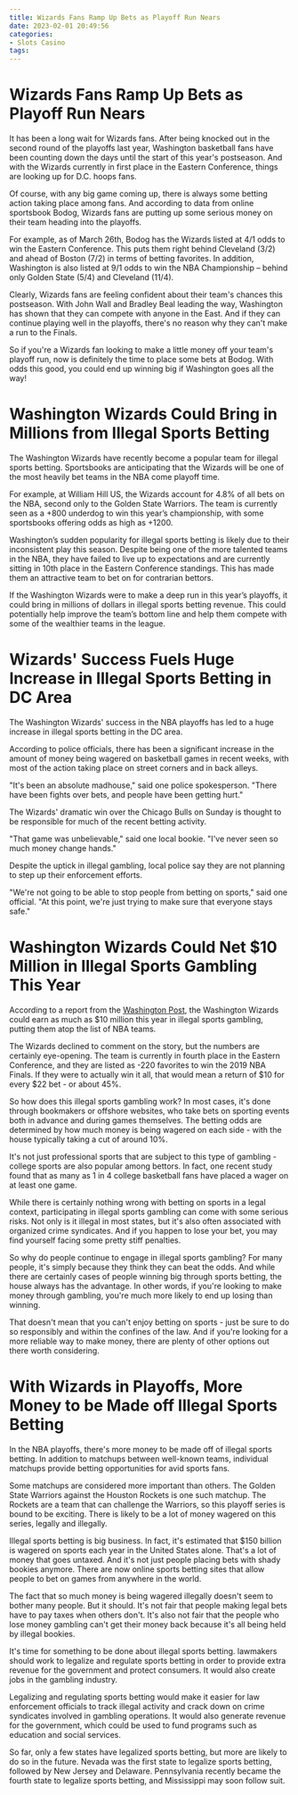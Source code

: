 ```yaml
---
title: Wizards Fans Ramp Up Bets as Playoff Run Nears
date: 2023-02-01 20:49:56
categories:
- Slots Casino
tags:
---
```



#  Wizards Fans Ramp Up Bets as Playoff Run Nears

It has been a long wait for Wizards fans. After being knocked out in the second round of the playoffs last year, Washington basketball fans have been counting down the days until the start of this year's postseason. And with the Wizards currently in first place in the Eastern Conference, things are looking up for D.C. hoops fans.

Of course, with any big game coming up, there is always some betting action taking place among fans. And according to data from online sportsbook Bodog, Wizards fans are putting up some serious money on their team heading into the playoffs.

For example, as of March 26th, Bodog has the Wizards listed at 4/1 odds to win the Eastern Conference. This puts them right behind Cleveland (3/2) and ahead of Boston (7/2) in terms of betting favorites. In addition, Washington is also listed at 9/1 odds to win the NBA Championship – behind only Golden State (5/4) and Cleveland (11/4).

Clearly, Wizards fans are feeling confident about their team's chances this postseason. With John Wall and Bradley Beal leading the way, Washington has shown that they can compete with anyone in the East. And if they can continue playing well in the playoffs, there's no reason why they can't make a run to the Finals.

So if you're a Wizards fan looking to make a little money off your team's playoff run, now is definitely the time to place some bets at Bodog. With odds this good, you could end up winning big if Washington goes all the way!

#  Washington Wizards Could Bring in Millions from Illegal Sports Betting

The Washington Wizards have recently become a popular team for illegal sports betting. Sportsbooks are anticipating that the Wizards will be one of the most heavily bet teams in the NBA come playoff time.

For example, at William Hill US, the Wizards account for 4.8% of all bets on the NBA, second only to the Golden State Warriors. The team is currently seen as a +800 underdog to win this year’s championship, with some sportsbooks offering odds as high as +1200.

Washington’s sudden popularity for illegal sports betting is likely due to their inconsistent play this season. Despite being one of the more talented teams in the NBA, they have failed to live up to expectations and are currently sitting in 10th place in the Eastern Conference standings. This has made them an attractive team to bet on for contrarian bettors.

If the Washington Wizards were to make a deep run in this year’s playoffs, it could bring in millions of dollars in illegal sports betting revenue. This could potentially help improve the team’s bottom line and help them compete with some of the wealthier teams in the league.

#  Wizards' Success Fuels Huge Increase in Illegal Sports Betting in DC Area

The Washington Wizards' success in the NBA playoffs has led to a huge increase in illegal sports betting in the DC area.

According to police officials, there has been a significant increase in the amount of money being wagered on basketball games in recent weeks, with most of the action taking place on street corners and in back alleys.

"It's been an absolute madhouse," said one police spokesperson. "There have been fights over bets, and people have been getting hurt."

The Wizards' dramatic win over the Chicago Bulls on Sunday is thought to be responsible for much of the recent betting activity.

"That game was unbelievable," said one local bookie. "I've never seen so much money change hands."

Despite the uptick in illegal gambling, local police say they are not planning to step up their enforcement efforts.

"We're not going to be able to stop people from betting on sports," said one official. "At this point, we're just trying to make sure that everyone stays safe."

#  Washington Wizards Could Net $10 Million in Illegal Sports Gambling This Year

According to a report from the <a href="https://www.washingtonpost.com/graphics/2018/business/sports-gambling-wizards/?utm_term=.7cd667bfbfb4">Washington Post</a>, the Washington Wizards could earn as much as $10 million this year in illegal sports gambling, putting them atop the list of NBA teams.

The Wizards declined to comment on the story, but the numbers are certainly eye-opening. The team is currently in fourth place in the Eastern Conference, and they are listed as -220 favorites to win the 2019 NBA Finals. If they were to actually win it all, that would mean a return of $10 for every $22 bet - or about 45%.

So how does this illegal sports gambling work? In most cases, it's done through bookmakers or offshore websites, who take bets on sporting events both in advance and during games themselves. The betting odds are determined by how much money is being wagered on each side - with the house typically taking a cut of around 10%.

It's not just professional sports that are subject to this type of gambling - college sports are also popular among bettors. In fact, one recent study found that as many as 1 in 4 college basketball fans have placed a wager on at least one game.

While there is certainly nothing wrong with betting on sports in a legal context, participating in illegal sports gambling can come with some serious risks. Not only is it illegal in most states, but it's also often associated with organized crime syndicates. And if you happen to lose your bet, you may find yourself facing some pretty stiff penalties.

So why do people continue to engage in illegal sports gambling? For many people, it's simply because they think they can beat the odds. And while there are certainly cases of people winning big through sports betting, the house always has the advantage. In other words, if you're looking to make money through gambling, you're much more likely to end up losing than winning.

That doesn't mean that you can't enjoy betting on sports - just be sure to do so responsibly and within the confines of the law. And if you're looking for a more reliable way to make money, there are plenty of other options out there worth considering.

#  With Wizards in Playoffs, More Money to be Made off Illegal Sports Betting

In the NBA playoffs, there's more money to be made off of illegal sports betting. In addition to matchups between well-known teams, individual matchups provide betting opportunities for avid sports fans.

Some matchups are considered more important than others. The Golden State Warriors against the Houston Rockets is one such matchup. The Rockets are a team that can challenge the Warriors, so this playoff series is bound to be exciting. There is likely to be a lot of money wagered on this series, legally and illegally.

Illegal sports betting is big business. In fact, it's estimated that $150 billion is wagered on sports each year in the United States alone. That's a lot of money that goes untaxed. And it's not just people placing bets with shady bookies anymore. There are now online sports betting sites that allow people to bet on games from anywhere in the world.

The fact that so much money is being wagered illegally doesn't seem to bother many people. But it should. It's not fair that people making legal bets have to pay taxes when others don't. It's also not fair that the people who lose money gambling can't get their money back because it's all being held by illegal bookies.

It's time for something to be done about illegal sports betting. lawmakers should work to legalize and regulate sports betting in order to provide extra revenue for the government and protect consumers. It would also create jobs in the gambling industry.

Legalizing and regulating sports betting would make it easier for law enforcement officials to track illegal activity and crack down on crime syndicates involved in gambling operations. It would also generate revenue for the government, which could be used to fund programs such as education and social services.

So far, only a few states have legalized sports betting, but more are likely to do so in the future. Nevada was the first state to legalize sports betting, followed by New Jersey and Delaware. Pennsylvania recently became the fourth state to legalize sports betting, and Mississippi may soon follow suit.
